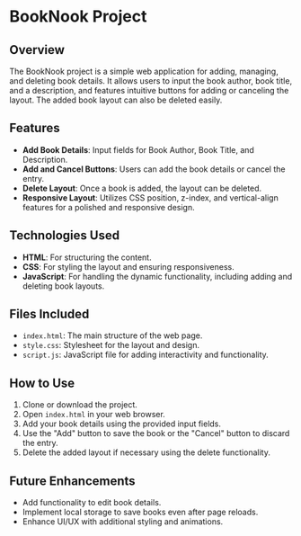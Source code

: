 # BookNook Project
## Overview
The BookNook project is a simple web application for adding, managing, and deleting book details. It allows users to input the book author, book title, and a description, and features intuitive buttons for adding or canceling the layout. The added book layout can also be deleted easily.

## Features
- **Add Book Details**: Input fields for Book Author, Book Title, and Description.
- **Add and Cancel Buttons**: Users can add the book details or cancel the entry.
- **Delete Layout**: Once a book is added, the layout can be deleted.
- **Responsive Layout**: Utilizes CSS position, z-index, and vertical-align features for a polished and responsive design.

## Technologies Used
- **HTML**: For structuring the content.
- **CSS**: For styling the layout and ensuring responsiveness.
- **JavaScript**: For handling the dynamic functionality, including adding and deleting book layouts.

## Files Included
- `index.html`: The main structure of the web page.
- `style.css`: Stylesheet for the layout and design.
- `script.js`: JavaScript file for adding interactivity and functionality.

## How to Use
1. Clone or download the project.
2. Open `index.html` in your web browser.
3. Add your book details using the provided input fields.
4. Use the "Add" button to save the book or the "Cancel" button to discard the entry.
5. Delete the added layout if necessary using the delete functionality.

## Future Enhancements
- Add functionality to edit book details.
- Implement local storage to save books even after page reloads.
- Enhance UI/UX with additional styling and animations.
